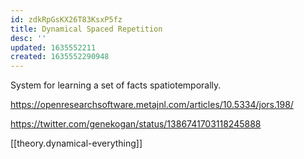 ```yaml
---
id: zdkRpGsKX26T83KsxP5fz
title: Dynamical Spaced Repetition
desc: ''
updated: 1635552211
created: 1635552290948
---
```


System for learning a set of facts spatiotemporally.


https://openresearchsoftware.metajnl.com/articles/10.5334/jors.198/

https://twitter.com/genekogan/status/1386741703118245888

[[theory.dynamical-everything]]

